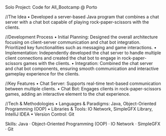 Solo Project: Code for All_Bootcamp @ Porto

//The Idea
• Developed a server-based Java program that combines a chat server with a chat bot capable of playing rock-paper-scissors with the clients.

//Development Process
• Initial Planning: Designed the overall architecture focusing on client-server communication and chat bot integration. Prioritized key functionalities such as messaging and game interactions.
• Implementation: Independently developed the chat server to handle multiple client connections and created the chat bot to engage in rock-paper-scissors games with the clients.
• Integration: Combined the chat server and chat bot components, ensuring smooth communication and interactive gameplay experience for the clients.

//Key Features
• Chat Server: Supports real-time text-based communication between multiple clients.
• Chat Bot: Engages clients in rock-paper-scissors games, adding an interactive element to the chat experience.

//Tech & Methodologies
• Languages & Paradigms: Java, Object-Oriented Programming (OOP)
• Libraries & Tools: IO Network, SimpleGFX Library, IntelliJ IDEA
• Version Control: Git

Skills: Java · Object-Oriented Programming (OOP) · IO Network · SimpleGFX · Git
